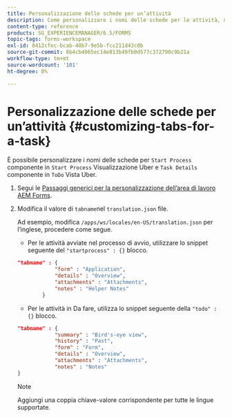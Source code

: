 ```yaml
---
title: Personalizzazione delle schede per un’attività
description: Come personalizzare i nomi delle schede per le attività, nell’area di lavoro di LiveCycle AEM Forms.
content-type: reference
products: SG_EXPERIENCEMANAGER/6.5/FORMS
topic-tags: forms-workspace
exl-id: 8412cfec-bcab-40b7-9e5b-fcc211d43c0b
source-git-commit: 8b4cb4065ec14e813b49fb0d577c372790c9b21a
workflow-type: tm+mt
source-wordcount: '101'
ht-degree: 0%

---
```


# Personalizzazione delle schede per un’attività {#customizing-tabs-for-a-task}

È possibile personalizzare i nomi delle schede per `Start Process` componente in `Start Process` Visualizzazione Uber e `Task Details` componente in `ToDo` Vista Uber.

1. Segui le [Passaggi generici per la personalizzazione dell’area di lavoro AEM Forms](/help/forms/using/generic-steps-html-workspace-customization.md).
1. Modifica il valore di `tabname`nel `translation.json` file.

   Ad esempio, modifica `/apps/ws/locales/en-US/translation.json` per l’inglese, procedere come segue.

   * Per le attività avviate nel processo di avvio, utilizzare lo snippet seguente del `"startprocess" : {}` blocco.

   ```json
   "tabname" : {
               "form" : "Application",
               "details" : "Overview",
               "attachments" : "Attachments",
               "notes" : "Helper Notes"
           }
   ```

   * Per le attività in Da fare, utilizza lo snippet seguente della `"todo" : {}` blocco.

   ```json
   "tabname" : {
               "summary" : "Bird's-eye view",
               "history" : "Past",
               "form" : "Form",
               "details" : "Overview",
               "attachments" : "Attachments",
               "notes" : "Notes"
   }
   ```

   >[!NOTE]
   >
   >Aggiungi una coppia chiave-valore corrispondente per tutte le lingue supportate.
